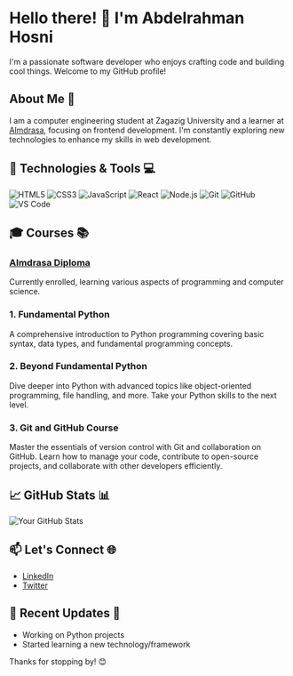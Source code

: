 # Hello there! 👋 I'm Abdelrahman Hosni

I'm a passionate software developer who enjoys crafting code and building cool things. Welcome to my GitHub profile!

<!-- ![Coding](https://raw.githubusercontent.com/your-username/your-repository/main/path-to-your-image.jpg) -->

## About Me 🚀

I am a computer engineering student at Zagazig University and a learner at [Almdrasa](https://almdrasa.com/), focusing on frontend development. I'm constantly exploring new technologies to enhance my skills in web development.

## 🔧 Technologies & Tools 💻

![HTML5](https://img.shields.io/badge/HTML5-E34F26?style=flat-square&logo=html5&logoColor=white)
![CSS3](https://img.shields.io/badge/CSS3-1572B6?style=flat-square&logo=css3&logoColor=white)
![JavaScript](https://img.shields.io/badge/JavaScript-F7DF1E?style=flat-square&logo=javascript&logoColor=black)
![React](https://img.shields.io/badge/React-61DAFB?style=flat-square&logo=react&logoColor=white)
![Node.js](https://img.shields.io/badge/Node.js-339933?style=flat-square&logo=node.js&logoColor=white)
![Git](https://img.shields.io/badge/Git-F05032?style=flat-square&logo=git&logoColor=white)
![GitHub](https://img.shields.io/badge/GitHub-181717?style=flat-square&logo=github&logoColor=white)
![VS Code](https://img.shields.io/badge/VS_Code-007ACC?style=flat-square&logo=visual-studio-code&logoColor=white)

## 🎓 Courses 📚

### [Almdrasa Diploma](https://almdrasa.com/)

Currently enrolled, learning various aspects of programming and computer science.

### 1. Fundamental Python
A comprehensive introduction to Python programming covering basic syntax, data types, and fundamental programming concepts.

### 2. Beyond Fundamental Python
Dive deeper into Python with advanced topics like object-oriented programming, file handling, and more. Take your Python skills to the next level.

### 3. Git and GitHub Course
Master the essentials of version control with Git and collaboration on GitHub. Learn how to manage your code, contribute to open-source projects, and collaborate with other developers efficiently.

## 📈 GitHub Stats 📊

![Your GitHub Stats](https://github-readme-stats.vercel.app/api?username=Abdo-Hosni123&show_icons=true&hide=contribs,issues&count_private=true&hide_title=true&theme=radical)

## 📫 Let's Connect 🌐

- [LinkedIn](www.linkedin.com/in/abdelrahman-hosni)
- [Twitter](link_to_twitter)

## 🚀 Recent Updates 🚨

- Working on Python projects
- Started learning a new technology/framework

Thanks for stopping by! 😊
